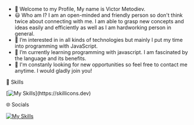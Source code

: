- 👋 Welcome to my Profile, My name is Victor Metodiev.
- 😃 Who am I? I am an open-minded and friendly person so don't think twice about connecting with me. I am able to grasp new concepts and ideas easily and efficiently as well as I am hardworking person in general.
- 👀 I’m interested in in all kinds of technologies but mainly I put my time into programming with JavaScript.
- 🌱 I’m currently learning programming with javascript. I am fascinated by the language and its benefits.
- 💞️ I'm constanly looking for new opportunities so feel free to contact me anytime. I would gladly join you!

🔨 Skills

[![My Skills](https://skillicons.dev/icons?i=js,html,css,python,express,git,mongodb,nodejs,angular,)](https://skillicons.dev)

🌐 Socials

[![My Skills](https://skillicons.dev/icons?i=linkedin)](https://www.linkedin.com/in/victor-metodiev-32b8b523b/)

<!---
ViktorMetodiev13/ViktorMetodiev13 is a ✨ special ✨ repository because its `README.md` (this file) appears on your GitHub profile.
You can click the Preview link to take a look at your changes.
--->
